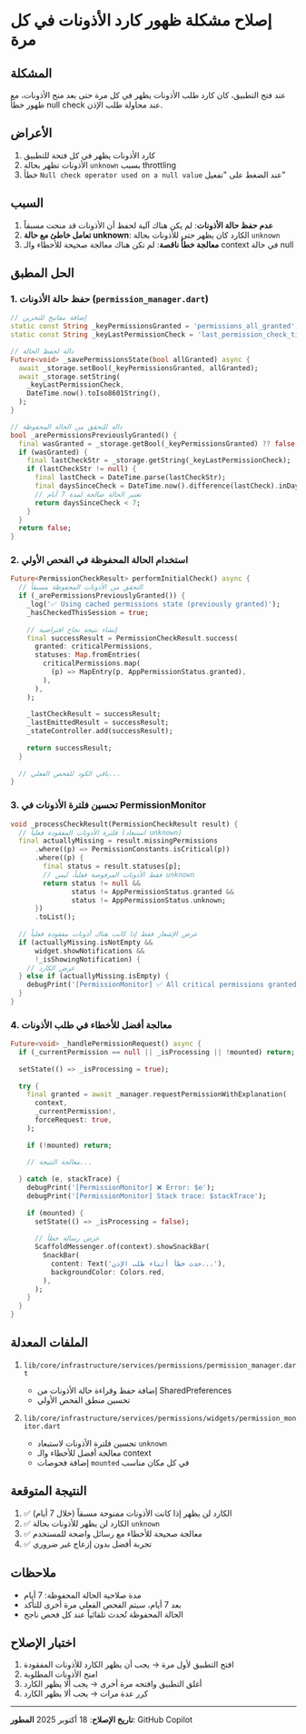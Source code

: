 # إصلاح مشكلة ظهور كارد الأذونات في كل مرة

## المشكلة
عند فتح التطبيق، كان كارد طلب الأذونات يظهر في كل مرة حتى بعد منح الأذونات، مع ظهور خطأ null check عند محاولة طلب الإذن.

## الأعراض
1. كارد الأذونات يظهر في كل فتحة للتطبيق
2. الأذونات تظهر بحالة `unknown` بسبب throttling
3. خطأ `Null check operator used on a null value` عند الضغط على "تفعيل"

## السبب
1. **عدم حفظ حالة الأذونات**: لم يكن هناك آلية لحفظ أن الأذونات قد منحت مسبقاً
2. **تعامل خاطئ مع حالة unknown**: الكارد كان يظهر حتى للأذونات بحالة `unknown`
3. **معالجة خطأ ناقصة**: لم تكن هناك معالجة صحيحة للأخطاء والـ context في حالة null

## الحل المطبق

### 1. حفظ حالة الأذونات (`permission_manager.dart`)
```dart
// إضافة مفاتيح للتخزين
static const String _keyPermissionsGranted = 'permissions_all_granted';
static const String _keyLastPermissionCheck = 'last_permission_check_time';

// دالة لحفظ الحالة
Future<void> _savePermissionsState(bool allGranted) async {
  await _storage.setBool(_keyPermissionsGranted, allGranted);
  await _storage.setString(
    _keyLastPermissionCheck,
    DateTime.now().toIso8601String(),
  );
}

// دالة للتحقق من الحالة المحفوظة
bool _arePermissionsPreviouslyGranted() {
  final wasGranted = _storage.getBool(_keyPermissionsGranted) ?? false;
  if (wasGranted) {
    final lastCheckStr = _storage.getString(_keyLastPermissionCheck);
    if (lastCheckStr != null) {
      final lastCheck = DateTime.parse(lastCheckStr);
      final daysSinceCheck = DateTime.now().difference(lastCheck).inDays;
      // تعتبر الحالة صالحة لمدة 7 أيام
      return daysSinceCheck < 7;
    }
  }
  return false;
}
```

### 2. استخدام الحالة المحفوظة في الفحص الأولي
```dart
Future<PermissionCheckResult> performInitialCheck() async {
  // التحقق من الأذونات المحفوظة مسبقاً
  if (_arePermissionsPreviouslyGranted()) {
    _log('✅ Using cached permissions state (previously granted)');
    _hasCheckedThisSession = true;
    
    // إنشاء نتيجة نجاح افتراضية
    final successResult = PermissionCheckResult.success(
      granted: criticalPermissions,
      statuses: Map.fromEntries(
        criticalPermissions.map(
          (p) => MapEntry(p, AppPermissionStatus.granted),
        ),
      ),
    );
    
    _lastCheckResult = successResult;
    _lastEmittedResult = successResult;
    _stateController.add(successResult);
    
    return successResult;
  }
  
  // باقي الكود للفحص الفعلي...
}
```

### 3. تحسين فلترة الأذونات في PermissionMonitor
```dart
void _processCheckResult(PermissionCheckResult result) {
  // فلترة الأذونات المفقودة فعلياً (استبعاد unknown)
  final actuallyMissing = result.missingPermissions
      .where((p) => PermissionConstants.isCritical(p))
      .where((p) {
        final status = result.statuses[p];
        // فقط الأذونات المرفوضة فعلياً، ليس unknown
        return status != null && 
               status != AppPermissionStatus.granted &&
               status != AppPermissionStatus.unknown;
      })
      .toList();
  
  // عرض الإشعار فقط إذا كانت هناك أذونات مفقودة فعلياً
  if (actuallyMissing.isNotEmpty && 
      widget.showNotifications && 
      !_isShowingNotification) {
    // عرض الكارد
  } else if (actuallyMissing.isEmpty) {
    debugPrint('[PermissionMonitor] ✅ All critical permissions granted - not showing notification');
  }
}
```

### 4. معالجة أفضل للأخطاء في طلب الأذونات
```dart
Future<void> _handlePermissionRequest() async {
  if (_currentPermission == null || _isProcessing || !mounted) return;
  
  setState(() => _isProcessing = true);
  
  try {
    final granted = await _manager.requestPermissionWithExplanation(
      context,
      _currentPermission!,
      forceRequest: true,
    );
    
    if (!mounted) return;
    
    // معالجة النتيجة...
    
  } catch (e, stackTrace) {
    debugPrint('[PermissionMonitor] ❌ Error: $e');
    debugPrint('[PermissionMonitor] Stack trace: $stackTrace');
    
    if (mounted) {
      setState(() => _isProcessing = false);
      
      // عرض رسالة خطأ
      ScaffoldMessenger.of(context).showSnackBar(
        SnackBar(
          content: Text('حدث خطأ أثناء طلب الإذن...'),
          backgroundColor: Colors.red,
        ),
      );
    }
  }
}
```

## الملفات المعدلة
1. `lib/core/infrastructure/services/permissions/permission_manager.dart`
   - إضافة حفظ وقراءة حالة الأذونات من SharedPreferences
   - تحسين منطق الفحص الأولي

2. `lib/core/infrastructure/services/permissions/widgets/permission_monitor.dart`
   - تحسين فلترة الأذونات لاستبعاد `unknown`
   - معالجة أفضل للأخطاء والـ context
   - إضافة فحوصات `mounted` في كل مكان مناسب

## النتيجة المتوقعة
1. ✅ الكارد لن يظهر إذا كانت الأذونات ممنوحة مسبقاً (خلال 7 أيام)
2. ✅ الكارد لن يظهر للأذونات بحالة `unknown`
3. ✅ معالجة صحيحة للأخطاء مع رسائل واضحة للمستخدم
4. ✅ تجربة أفضل بدون إزعاج غير ضروري

## ملاحظات
- مدة صلاحية الحالة المحفوظة: 7 أيام
- بعد 7 أيام، سيتم الفحص الفعلي مرة أخرى للتأكد
- الحالة المحفوظة تُحدث تلقائياً عند كل فحص ناجح

## اختبار الإصلاح
1. افتح التطبيق لأول مرة → يجب أن يظهر الكارد للأذونات المفقودة
2. امنح الأذونات المطلوبة
3. أغلق التطبيق وافتحه مرة أخرى → يجب ألا يظهر الكارد
4. كرر عدة مرات → يجب ألا يظهر الكارد

---
**تاريخ الإصلاح**: 18 أكتوبر 2025
**المطور**: GitHub Copilot
